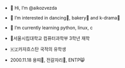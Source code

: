 
- 👋 Hi, I’m @aikozvezda
- 👀 I’m interested in dancing💃, bakery🍰 and k-drama🎥
- 🌱 I’m currently learning python, linux, c
  
- 🏫서울시립대학교 컴퓨터과학부 3학년 재학
- 🇰🇿카자흐스탄 국적의 유학생
- 2000.11.18 용띠🐉, 전갈자리🦂, ENTP😸
